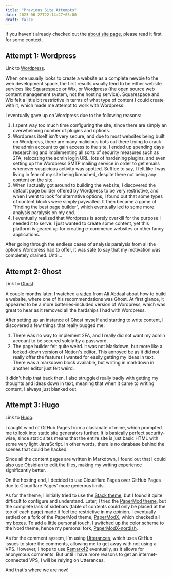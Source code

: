```yaml
---
title: "Previous Site Attempts"
date: 2023-06-22T22:14:27+03:00
draft: false
---
```

If you haven't already checked out the [about site page](/about/about-site), please read it first for some context.

## Attempt 1: Wordpress

Link to [Wordpress](https://wordpress.org/).

When one usually looks to create a website as a complete newbie to the web development space, the first results usually tend to be either website services like Squarespace or Wix, or Wordpress (the open source web content management system, not the hosting service). Squarespace and Wix felt a little bit restrictive in terms of what type of content I could create with it, which made me attempt to work with Wordpress.

I eventually gave up on Wordpress due to the following reasons:
1. I spent way too much time configuring the site, since there are simply an overwhelming number of plugins and options.
2. Wordpress itself isn't very secure, and due to most websites being built on Wordpress, there are many malicious bots out there trying to crack the admin account to gain access to the site. I ended up spending days researching and implementing all sorts of security measures such as 2FA, relocating the admin login URL, lots of hardening plugins, and even setting up the Wordpress SMTP mailing service in order to get emails whenever suspicious activity was spotted. Suffice to say, I felt like I was living in fear of my site being breached, despite there not being any content on the site.
3. When I actually got around to building the website, I discovered the default page builder offered by Wordpress to be very restrictive, and when I went to look for alternative options, I found out that some types of content blocks were simply paywalled. It then became a game of "finding the best page builder", which eventually led to some more analysis paralysis on my end.
4. I eventually realized that Wordpress is sorely overkill for the purpose I needed it to serve. I just wanted to create some content, yet this platform is geared up for creating e-commerce websites or other fancy applications.

After going through the endless cases of analysis paralysis from all the options Wordpress had to offer, it was safe to say that my motivation was completely drained. Until...

## Attempt 2: Ghost

Link to [Ghost](https://ghost.org/).

A couple months later, I watched a [video](https://youtu.be/acBJsjCqgtM) from Ali Abdaal about how to build a website, where one of his recommendations was Ghost. At first glance, it appeared to be a more batteries-included version of Wordpress, which was great to hear as it removed all the hardships I had with Wordpress.

After setting up an instance of Ghost myself and starting to write content, I discovered a few things that really bugged me:
1. There was no way to implement 2FA, and I really did not want my admin account to be secured solely by a password.
2. The page builder felt quite weird. it was not Markdown, but more like a locked-down version of Notion's editor. This annoyed be as it did not really offer the features I wanted for easily getting my ideas in text. There was a markdown block available, but writing in markdown in another editor just felt weird.

It didn't help that back then, I also struggled really badly with getting my thoughts and ideas down in text, meaning that when it came to writing content, I always just blanked out.

## Attempt 3: Hugo

Link to [Hugo](https://gohugo.io).

I caught wind of GitHub Pages from a classmate of mine, which prompted me to look into static site generators further. It is basically perfect security-wise, since static sites means that the entire site is just basic HTML with some very light JavaScript. In other words, there is no database behind the scenes that could be hacked.

Since all the content pages are written in Markdown, I found out that I could also use Obsidian to edit the files, making my writing experience significantly better.

On the hosting end, I decided to use Cloudflare Pages over GitHub Pages due to Cloudflare Pages' more generous limits.

As for the theme, I initially tried to use the [Stack theme](https://github.com/CaiJimmy/hugo-theme-stack), but I found it quite difficult to configure and understand. Later, I tried the [PaperMod theme](https://github.com/adityatelange/hugo-PaperMod), but the complete lack of sidebars (table of contents could only be placed at the top of each page) made it feel too restrictive in my opinion. I eventually settled on a fork of the PaperMod theme, [PaperModX](https://github.com/reorx/hugo-PaperModX), which checked all my boxes. To add a little personal touch, I switched up the color scheme to the Nord theme, hence my personal fork, [PaperModX-nordish](https://github.com/shzhe02/PaperModX-nordish).

As for the comment system, I'm using [Utterances](https://utteranc.es/), which uses GitHub issues to store the comments, allowing me to get away with not using a VPS. However, I hope to use [Remark42](https://remark42.com/) eventually, as it allows for anonymous comments. But until I have more reasons to get an internet-connected VPS, I will be relying on Utterances.

And that's where we are now!